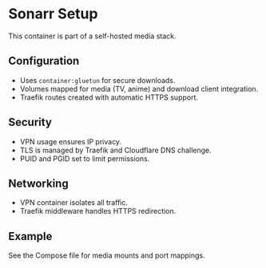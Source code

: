 # Sonarr Setup

This container is part of a self-hosted media stack.

## Configuration
- Uses `container:gluetun` for secure downloads.
- Volumes mapped for media (TV, anime) and download client integration.
- Traefik routes created with automatic HTTPS support.

## Security
- VPN usage ensures IP privacy.
- TLS is managed by Traefik and Cloudflare DNS challenge.
- PUID and PGID set to limit permissions.

## Networking
- VPN container isolates all traffic.
- Traefik middleware handles HTTPS redirection.

## Example
See the Compose file for media mounts and port mappings.

